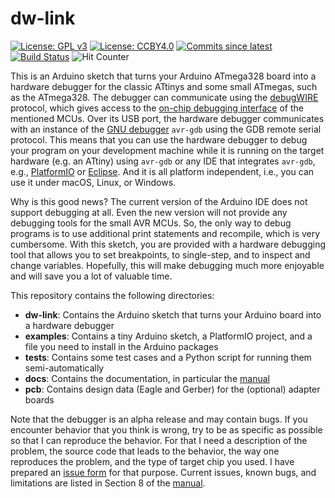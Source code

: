 # dw-link 

[![License: GPL v3](https://img.shields.io/badge/License-GPLv3-blue.svg)](https://www.gnu.org/licenses/gpl-3.0)
[![License: CCBY4.0](https://img.shields.io/badge/License-CCBY4.0-blue.svg)](https://creativecommons.org/licenses/by/4.0/)
[![Commits since latest](https://img.shields.io/github/commits-since/felias-fogg/dw-link/latest)](https://github.com/felias-fogg/dw-links/commits/master)
[![Build Status](https://github.com/felias-fogg/dw-link/workflows/Build/badge.svg)](https://github.com/felias-fogg/dw-link/actions)
![Hit Counter](https://visitor-badge.laobi.icu/badge?page_id=felias-fogg_dw-link)

This is an Arduino sketch that turns your Arduino ATmega328  board into a hardware debugger for the classic ATtinys and some small ATmegas, such as the ATmega328. The debugger can communicate using the [debugWIRE](https://en.wikipedia.org/wiki/DebugWIRE) protocol, which gives access to the [on-chip debugging interface](https://en.wikipedia.org/wiki/In-circuit_emulation#On-chip_debugging) of the mentioned MCUs. Over its USB port, the hardware debugger communicates with an instance of the [GNU debugger](https://en.wikipedia.org/wiki/GNU_Debugger) `avr-gdb` using the GDB remote serial protocol. This means that you can use the hardware debugger to debug your program on your development machine while it is running on the target hardware (e.g. an ATtiny) using `avr-gdb` or any IDE that integrates `avr-gdb`, e.g., [PlatformIO](https://platformio.org/) or [Eclipse](https://www.eclipse.org/). And it is all platform independent, i.e., you can use it under macOS, Linux, or Windows.

Why is this good news? The current version of the Arduino IDE does not support debugging at all. Even the new version will not provide any debugging tools for the small AVR MCUs. So, the only way to debug programs is to use additional print statements and recompile, which is very cumbersome. With this sketch, you are provided with a hardware debugging tool that allows you to set breakpoints, to single-step, and to inspect and change variables. Hopefully, this will make debugging much more enjoyable and will save you a lot of valuable time.

This repository contains the following directories:

* **dw-link**: Contains the Arduino sketch that turns your Arduino board into a hardware debugger
* **examples**: Contains a tiny Arduino sketch, a PlatformIO project, and a file you need to install in the Arduino packages
* **tests**: Contains some test cases and a Python script for running them semi-automatically
* **docs**: Contains the documentation, in particular the [manual](docs/manual.md)
* **pcb**: Contains design data (Eagle and Gerber) for the (optional) adapter boards 

Note that the debugger is an alpha release and may contain bugs. If you encounter behavior that you think is wrong, try to be as specific as possible so that I can reproduce the behavior. For that I need a description of the problem, the source code that leads to the behavior, the way one reproduces the problem, and the type of target chip you used. I have prepared an [issue form](docs/issue_form.md) for that purpose. Current issues, known bugs, and limitations are listed in Section 8 of the [manual](docs/manual.md).
